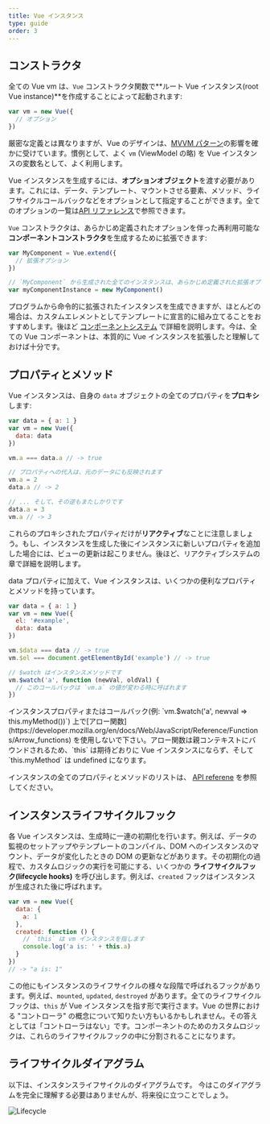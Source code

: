 ```yaml
---
title: Vue インスタンス
type: guide
order: 3
---
```


## コンストラクタ

全ての Vue vm は、`Vue` コンストラクタ関数で**ルート Vue インスタンス(root Vue instance)**を作成することによって起動されます:

``` js
var vm = new Vue({
  // オプション
})
```

厳密な定義とは異なりますが、Vue のデザインは、[MVVM パターン](https://en.wikipedia.org/wiki/Model_View_ViewModel)の影響を確かに受けています。慣例として、よく `vm` (ViewModel の略) を Vue インスタンスの変数名として、よく利用します。

Vue インスタンスを生成するには、**オプションオブジェクト**を渡す必要があります。これには、データ、テンプレート、マウントさせる要素、メソッド、ライフサイクルコールバックなどをオプションとして指定することができます。全てのオプションの一覧は[API リファレンス](../api)で参照できます。

`Vue` コンストラクタは、あらかじめ定義されたオプションを伴った再利用可能な**コンポーネントコンストラクタ**を生成するために拡張できます:

``` js
var MyComponent = Vue.extend({
  // 拡張オプション
})

// `MyComponent` から生成された全てのインスタンスは、あらかじめ定義された拡張オプションを利用して生成されます
var myComponentInstance = new MyComponent()
```

プログラムから命令的に拡張されたインスタンスを生成できますが、ほとんどの場合は、カスタムエレメントとしてテンプレートに宣言的に組み立てることをおすすめします。後ほど [コンポーネントシステム](components.html) で詳細を説明します。今は、全ての Vue コンポーネントは、本質的に Vue インスタンスを拡張したと理解しておけば十分です。

## プロパティとメソッド

Vue インスタンスは、自身の `data` オブジェクトの全てのプロパティを**プロキシ**します:

``` js
var data = { a: 1 }
var vm = new Vue({
  data: data
})

vm.a === data.a // -> true

// プロパティへの代入は、元のデータにも反映されます
vm.a = 2
data.a // -> 2

// ... そして、その逆もまたしかりです
data.a = 3
vm.a // -> 3
```

これらのプロキシされたプロパティだけが**リアクティブ**なことに注意しましょう。もし、インスタンスを生成した後にインスタンスに新しいプロパティを追加した場合には、ビューの更新は起こりません。後ほど、リアクティブシステムの章で詳細を説明します。

data プロパティに加えて、Vue インスタンスは、いくつかの便利なプロパティとメソッドを持っています。

``` js
var data = { a: 1 }
var vm = new Vue({
  el: '#example',
  data: data
})

vm.$data === data // -> true
vm.$el === document.getElementById('example') // -> true

// $watch はインスタンスメソッドです
vm.$watch('a', function (newVal, oldVal) {
  // このコールバックは `vm.a` の値が変わる時に呼ばれます
})
```


<p class="tip">インスタンスプロパティまたはコールバック(例: `vm.$watch('a', newval => this.myMethod())`) 上で[アロー関数](https://developer.mozilla.org/en/docs/Web/JavaScript/Reference/Functions/Arrow_functions) を使用しないで下さい。アロー関数は親コンテキストにバウンドされるため、`this` は期待どおりに Vue インスタンスにならず、そして `this.myMethod` は undefined になります。</p>

インスタンスの全てのプロパティとメソッドのリストは、 [API referene](../api) を参照してください。

## インスタンスライフサイクルフック

各 Vue インスタンスは、生成時に一連の初期化を行います。例えば、データの監視のセットアップやテンプレートのコンパイル、DOM へのインスタンスのマウント、データが変化したときの DOM の更新などがあります。その初期化の過程で、カスタムロジックの実行を可能にする、いくつかの **ライフサイクルフック(lifecycle hooks)** を呼び出します。例えば、`created` フックはインスタンスが生成された後に呼ばれます。

``` js
var vm = new Vue({
  data: {
    a: 1
  },
  created: function () {
    // `this` は vm インスタンスを指します
    console.log('a is: ' + this.a)
  }
})
// -> "a is: 1"
```

この他にもインスタンスのライフサイクルの様々な段階で呼ばれるフックがあります。例えば、`mounted`, `updated`, `destroyed` があります。全てのライフサイクル フックは、`this` が Vue インスタンスを指す形で実行さます。Vue の世界における "コントローラ" の概念について知りたい方もいるかもしれません。その答えとしては「コントローラはない」です。コンポーネントのためのカスタムロジックは、これらのライフサイクルフックの中に分割されることになります。

## ライフサイクルダイアグラム

以下は、インスタンスライフサイクルのダイアグラムです。
今はこのダイアグラムを完全に理解する必要はありませんが、将来役に立つことでしょう。

![Lifecycle](/images/lifecycle.png)
